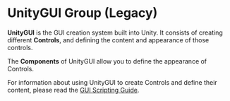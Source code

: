 UnityGUI Group (Legacy)
==============


__UnityGUI__ is the GUI creation system built into Unity. It consists of creating different __Controls__, and defining the content and appearance of those controls.

The __Components__ of UnityGUI allow you to define the appearance of Controls.


For information about using UnityGUI to create Controls and define their content, please read the [GUI Scripting Guide](GUIScriptingGuide).
